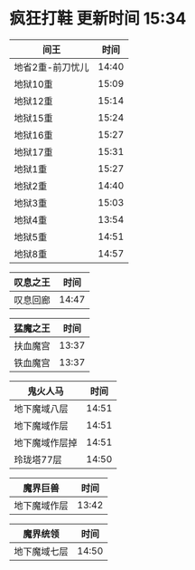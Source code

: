 # 疯狂打鞋 更新时间 15:34

| 间王   | 时间    |
|--------|-------|
| 地省2重-前刀忧儿 | 14:40 |
| 地狱10重 | 15:09 |
| 地狱12重 | 15:14 |
| 地狱15重 | 15:24 |
| 地狱16重 | 15:27 |
| 地狱17重 | 15:31 |
| 地狱1重 | 15:27 |
| 地狱2重 | 14:40 |
| 地狱3重 | 15:03 |
| 地狱4重 | 13:54 |
| 地狱5重 | 14:51 |
| 地狱8重 | 14:57 |

| 叹息之王   | 时间    |
|--------|-------|
| 叹息回廊 | 14:47 |

| 猛魔之王   | 时间    |
|--------|-------|
| 扶血魔宫 | 13:37 |
| 铁血魔宫 | 13:37 |

| 鬼火人马   | 时间    |
|--------|-------|
| 地下魔域八层 | 14:51 |
| 地下魔域作层 | 14:51 |
| 地下魔域作层掉 | 14:51 |
| 玲珑塔77层 | 14:50 |

| 魔界巨兽   | 时间    |
|--------|-------|
| 地下魔域作层 | 13:42 |

| 魔界统领   | 时间    |
|--------|-------|
| 地下魔域七层 | 14:50 |